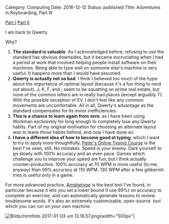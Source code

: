 Category: Computing
Date: 2016-12-12
Status: published
Title: Adventures in Keyboarding, Part III

[Part I]({filename}adventures-in-keyboarding.md) [Part
II]({filename}adventures-in-keyboarding-part-ii.md)

I am back to Qwerty.

Why?

1.  **The standard is valuable**. As I acknowledged before, refusing to
    use the standard has obvious downsides, but it became excruciating
    when I had a period at work that involved helping people install
    software on their machines. Being able to type well on someone
    else's machine is very useful. It happens more than I would have
    assumed.
2.  **Qwerty is actually not so bad**. I think I believed too much of
    the hype about the importance of optimal layout (because it's a fun
    thing to nerd out about). J, K, F, and ; seem to be squatting on
    prime real estate, but none of the common letters are in really bad
    places (except arguably T). With the possible exception of EV, I
    don't feel like any common movements are uncomfortable. All in all,
    Qwerty's advantage as the standard compensates for its minor
    inefficiencies.
3.  **This is a chance to learn again from zero**, as I have been using
    Workman exclusively for long enough to completely lose any Qwerty
    habits. Part of my original motivation for choosing an alternate
    layout was to leave those habits behind, and now I have done so.
4.  **I have a different idea of how to become good at typing**, which I
    want to try to apply more thoughtfully. [Peter's Online Typing
    Course](http://www.typing-lessons.org/) is the best I've seen,
    still. No mistakes. Speed is your enemy. Dare yourself to go slowly
    with 100% accuracy and an even pace. Games which challenge you to
    improve your speed are fun, but I think actually counter-productive.
    100% accuracy at 70 WPM is more useful (to me, anyway) than 99%
    accuracy at 110 WPM. 130 WPM after a few gibberish tries is useful
    only in a game.

For more advanced practice,
[Amphetype](https://code.google.com/archive/p/amphetype/) is the best
tool I've found, in particular because it lets you set a lower bound (I
use 99%) on accuracy to complete an exercise, and can automatically
generate lessons to review troublesome words. It's also an extremely
customizable, open-source  tool which you can run on your own machine.

![Bildschirmfoto 2017-01-03 um
12.16.57.png](images/older_posts/2016/12/bildschirmfoto-2017-01-03-um-12-16-57.png){width="500px"}
